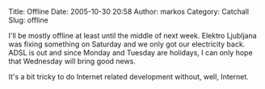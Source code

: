 Title: Offline
Date: 2005-10-30 20:58
Author: markos
Category: Catchall
Slug: offline

I'll be mostly offline at least until the middle of next week. Elektro
Ljubljana was fixing something on Saturday and we only got our
electricity back. ADSL is out and since Monday and Tuesday are holidays,
I can only hope that Wednesday will bring good news.

It's a bit tricky to do Internet related development without, well,
Internet.

